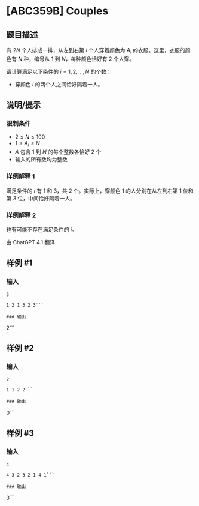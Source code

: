 # [ABC359B] Couples

## 题目描述

有 $2N$ 个人排成一排，从左到右第 $i$ 个人穿着颜色为 $A_i$ 的衣服。这里，衣服的颜色有 $N$ 种，编号从 $1$ 到 $N$，每种颜色恰好有 $2$ 个人穿。

请计算满足以下条件的 $i=1,2,\ldots,N$ 的个数：

- 穿颜色 $i$ 的两个人之间恰好隔着一人。

## 说明/提示

### 限制条件

- $2\leq N\leq 100$
- $1\leq A_i \leq N$
- $A$ 包含 $1$ 到 $N$ 的每个整数各恰好 $2$ 个
- 输入的所有数均为整数

### 样例解释 1

满足条件的 $i$ 有 $1$ 和 $3$，共 $2$ 个。实际上，穿颜色 $1$ 的人分别在从左到右第 $1$ 位和第 $3$ 位，中间恰好隔着一人。

### 样例解释 2

也有可能不存在满足条件的 $i$。

由 ChatGPT 4.1 翻译

## 样例 #1

### 输入

```
3
1 2 1 3 2 3```

### 输出

```
2```

## 样例 #2

### 输入

```
2
1 1 2 2```

### 输出

```
0```

## 样例 #3

### 输入

```
4
4 3 2 3 2 1 4 1```

### 输出

```
3```

